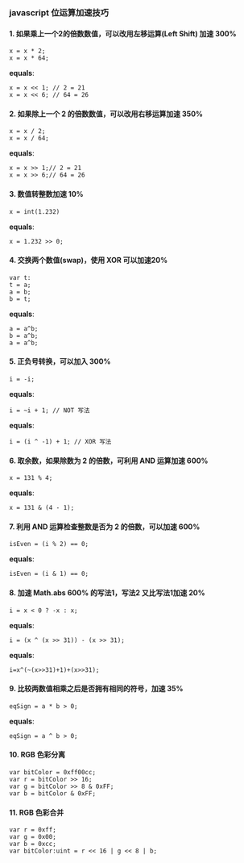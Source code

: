### javascript 位运算加速技巧
#### 1. 如果乘上一个2的倍数数值，可以改用左移运算(Left Shift) 加速 300%
```
x = x * 2;
x = x * 64;
```
**equals**:
```
x = x << 1; // 2 = 21
x = x << 6; // 64 = 26
```


#### 2. 如果除上一个 2 的倍数数值，可以改用右移运算加速 350%
```
x = x / 2;
x = x / 64;
```
**equals**:
```
x = x >> 1;// 2 = 21
x = x >> 6;// 64 = 26
```


#### 3. 数值转整数加速 10%
```
x = int(1.232)
```
**equals**:
```
x = 1.232 >> 0;
```

#### 4. 交换两个数值(swap)，使用 XOR 可以加速20%
```
var t:
t = a;
a = b;
b = t;
```
**equals**:
```
a = a^b;
b = a^b;
a = a^b;
```

#### 5. 正负号转换，可以加入 300%
```
i = -i;
```
**equals**:
```
i = ~i + 1; // NOT 写法
```
**equals**:
```
i = (i ^ -1) + 1; // XOR 写法
```

#### 6. 取余数，如果除数为 2 的倍数，可利用 AND 运算加速 600%
```
x = 131 % 4;
```
**equals**:
```
x = 131 & (4 - 1);
```

#### 7. 利用 AND 运算检查整数是否为 2 的倍数，可以加速 600%
```
isEven = (i % 2) == 0;
```
**equals**:
```
isEven = (i & 1) == 0;
```

#### 8. 加速 Math.abs 600% 的写法1，写法2 又比写法1加速 20%
```
i = x < 0 ? -x : x;
```
**equals**:
```
i = (x ^ (x >> 31)) - (x >> 31);
```
**equals**:
```
i=x^(~(x>>31)+1)+(x>>31);
```


#### 9. 比较两数值相乘之后是否拥有相同的符号，加速 35%
```
eqSign = a * b > 0;
```
**equals**:
```
eqSign = a ^ b > 0;
```

#### 10. RGB 色彩分离
```
var bitColor = 0xff00cc;
var r = bitColor >> 16;
var g = bitColor >> 8 & 0xFF;
var b = bitColor & 0xFF;
```


#### 11. RGB 色彩合并
```
var r = 0xff;
var g = 0x00;
var b = 0xcc;
var bitColor:uint = r << 16 | g << 8 | b;
```